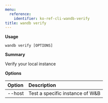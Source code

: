 ```yaml
---
menu:
  reference:
    identifier: ko-ref-cli-wandb-verify
title: wandb verify
---
```


**Usage**

`wandb verify [OPTIONS]`

**Summary**

Verify your local instance


**Options**

| **Option** | **Description** |
| :--- | :--- |
| --host | Test a specific instance of W&B |
